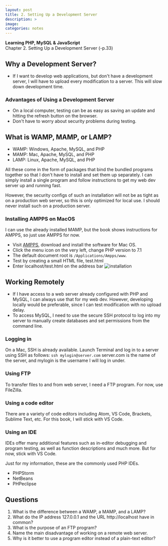 ```yaml
---
layout: post
title: 2. Setting Up a Development Server
description: >
image: 
categories: notes
---
```

**Learning PHP, MySQL & JavaScript**<br/>
Chapter 2. Setting Up a Development Server (-p.33)

## Why a Development Server?
* If I want to develop web applications, but don't have a development server, I will have to upload every modification to a server. This will slow down development time. 

### Advantages of Using a Development Server
* On a local computer, testing can be as easy as saving an update and hitting the refresh button on the browser.
* Don't have to worry about security problems during testing.

## What is WAMP, MAMP, or LAMP?
* WAMP: Windows, Apache, MySQL, and PHP
* MAMP: Mac, Apache, MySQL, and PHP
* LAMP: Linux, Apache, MySQL, and PHP

All these come in the form of packages that bind the bundled programs together so that I don't have to install and set them up separately. I can simply install a single program and follow instructions to get my web dev server up and running fast.

However, the security configs of such an installation will not be as tight as on a production web server, so this is only optimized for local use. I should never install such on a production server.

### Installing AMPPS on MacOS
I can use the already installed MAMP, but the book shows instructions for AMPPS, so just use AMPPS for now.

* Visit [AMPPS](https://www.ampps.com/downloads), download and install the software for Mac OS.
* Click the menu icon on the very left, change PHP version to 7.1
* The default document root is `/Applications/Ampps/www`. 
* Test by creating a small HTML file, test.html
* Enter localhost/test.html on the address bar
![installation](http://mocha.dothome.co.kr/images/190318-php-2-1.png)

## Working Remotely
* If I have access to a web server already configured with PHP and MySQL, I can always use that for my web dev. However, developing locally would be preferable, since I can test modification with no upload delay.
* To access MySQL, I need to use the secure SSH protocol to log into my server to manually create databases and set permissions from the command line. 

### Logging in
On a Mac, SSH is already available. Launch Terminal and log in to a server using SSH as follows:
`ssh mylogin@server.com`
server.com is the name of the server, and mylogin is the username I will log in under.

### Using FTP
To transfer files to and from web server, I need a FTP program. For now, use FileZilla.

### Using a code editor
There are a variety of code editors including Atom, VS Code, Brackets, Sublime Text, etc. For this book, I will stick with VS Code.

### Using an IDE
IDEs offer many additional features such as in-editor debugging and program testing, as well as function descriptions and much more. But for now, stick with VS Code.

Just for my information, these are the commonly used PHP IDEs.
* PHPStorm
* NetBeans
* PHPeclipse

## Questions
1. What is the difference between a WAMP, a MAMP, and a LAMP?
2. What do the IP address 127.0.0.1 and the URL http://localhost have in common?
3. What is the purpose of an FTP program?
4. Name the main disadvantage of working on a remote web server.
5. Why is it better to use a program editor instead of a plain-text editor?

